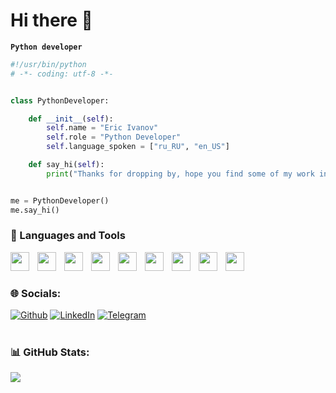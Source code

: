 # Hi there 👋

**`Python developer`**

```python
#!/usr/bin/python
# -*- coding: utf-8 -*-


class PythonDeveloper:

    def __init__(self):
        self.name = "Eric Ivanov"
        self.role = "Python Developer"
        self.language_spoken = ["ru_RU", "en_US"]

    def say_hi(self):
        print("Thanks for dropping by, hope you find some of my work interesting.")


me = PythonDeveloper()
me.say_hi()
```

### 🧰 Languages and Tools

<img align="left" width="30px" style="padding-right:10px" src="https://skillicons.dev/icons?i=py" />
<img align="left" width="30px" style="padding-right:10px" src="https://skillicons.dev/icons?i=django" />
<img align="left" width="30px" style="padding-right:10px" src="https://skillicons.dev/icons?i=fastapi" />
<img align="left" width="30px" style="padding-right:10px" src="https://skillicons.dev/icons?i=postgres" />
<img align="left" width="30px" style="padding-right:10px" src="https://skillicons.dev/icons?i=docker" />
<img align="left" width="30px" style="padding-right:10px" src="https://skillicons.dev/icons?i=nginx" />
<img align="left" width="30px" style="padding-right:10px" src="https://skillicons.dev/icons?i=gcp" />
<img align="left" width="30px" style="padding-right:10px" src="https://skillicons.dev/icons?i=git" />
<img align="left" width="30px" style="padding-right:10px" src="https://skillicons.dev/icons?i=linux" />

<br />

#

### 🌐 Socials:
<p>
    <a href="https://github.com/trippiez" target="_blank"><img alt="Github" src="https://img.shields.io/badge/GitHub-%2312100E.svg?&style=for-the-badge&logo=Github&logoColor=white" /></a> 
    <a href="https://www.linkedin.com/in/eric-ivanov" target="_blank"><img alt="LinkedIn" src="https://img.shields.io/badge/linkedin-%230077B5.svg?&style=for-the-badge&logo=linkedin&logoColor=white" /></a>
    <a href="https://github.com/t" target="_blank"><img alt="Telegram" src="https://img.shields.io/badge/Telegram-%2312100E.svg?&style=for-the-badge&logo=Telegram&logoColor=blue" /></a> 
</p>

#

### 📊 GitHub Stats:
![](https://github-readme-stats.vercel.app/api?username=trippiez&theme=dark&hide_border=true&include_all_commits=false&count_private=false)<br/>

